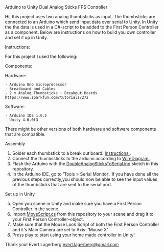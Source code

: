 Arduino to Unity Dual Analog Sticks FPS Controller

Hi, this project uses two analog thumbsticks as input. The thumbsticks are connected to an Arduino
which send input data over serial to Unity. In Unity the the data is used in a C#-script to be added
to the First Person Controller as a component.  Below are instructions on how to build you own 
controller and set it up in Unity.

Instructions:

For this project I used the following:

Components:

  Hardware:
  
    - Arduino Uno microprocessor
    - Breadboard and Cables
    - 2 x Analog Thumbsticks + Breakout Boards https://www.sparkfun.com/tutorials/272
  
  Software:
  
    - Arduino IDE 1.0.5
    - Unity 4.6.0f3

  There might be other versions of both hardware and software components that are compatible.

Assembly

  1. Solder each thumbstick to a break out board. [ Instructions ](https://www.sparkfun.com/tutorials/272).
  2. Connect the thumbssticks to the arduino according to [ WireDiagram ](WiringDiagram.png).
  3. Flash the Arduino with the [DoubleAnalogSticksToSerial.ino](DoubleAnalogSticksToSerial.ino) sketch in this repository.
  4. In the Arduino IDE, go to 'Tools > Serial Monitor'. If you have done all the previous steps
  correctly,you should now be able to see the input values of the thumbsticks that are sent to the serial port.
  
Set up in Unity

  5. Open you scene in Unity and make sure you have a First Person Controller in the scene. 
  6. Import [MoveScript.cs](MoveScript.cs) from this repository to your scene and drag it to your First Person Controller–object. 
  7. Make sure that the Mouse Look Script of both the First Person Controller and it's Main Camera are set to Axis: 'Mouse X'
  8. Press play to start using your home made controller in Unity!

Thank you!
Evert Lagerberg
[ evert.lagerberg@gmail.com ](mailto:evert.lagerberg@gmail.com)
